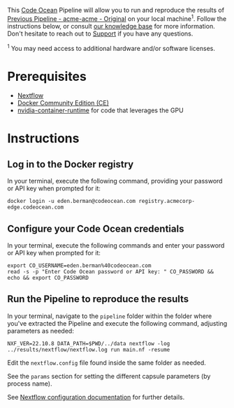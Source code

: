 This [Code Ocean](https://codeocean.com) Pipeline will allow you to run and reproduce the results of [Previous Pipeline - acme-acme - Original](https://acmecorp-edge.codeocean.com/capsule/8191190/tree) on your local machine<sup>1</sup>. Follow the instructions below, or consult [our knowledge base](https://docs.codeocean.com/user-guide/compute-capsule-basics/managing-capsules/exporting-capsules-to-your-local-machine) for more information. Don't hesitate to reach out to [Support](mailto:support@codeocean.com) if you have any questions.

<sup>1</sup> You may need access to additional hardware and/or software licenses.

# Prerequisites

- [Nextflow](https://www.nextflow.io/docs/latest/getstarted.html)
- [Docker Community Edition (CE)](https://www.docker.com/community-edition)
- [nvidia-container-runtime](https://docs.docker.com/config/containers/resource_constraints/#gpu) for code that leverages the GPU

# Instructions

## Log in to the Docker registry

In your terminal, execute the following command, providing your password or API key when prompted for it:
```shell
docker login -u eden.berman@codeocean.com registry.acmecorp-edge.codeocean.com
```

## Configure your Code Ocean credentials

In your terminal, execute the following commands and enter your password or API key when prompted for it:
```shell
export CO_USERNAME=eden.berman%40codeocean.com
read -s -p "Enter Code Ocean password or API key: " CO_PASSWORD && echo && export CO_PASSWORD
```

## Run the Pipeline to reproduce the results

In your terminal, navigate to the `pipeline` folder within the folder where you've extracted the Pipeline and execute the following command, adjusting parameters as needed:
```shell
NXF_VER=22.10.8 DATA_PATH=$PWD/../data nextflow -log ../results/nextflow/nextflow.log run main.nf -resume
```

Edit the `nextflow.config` file found inside the same folder as needed.

See the `params` section for setting the different capsule parameters (by process name).

See [Nextflow configuration documentation](https://www.nextflow.io/docs/latest/config.html#configuration-file) for further details.
